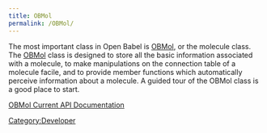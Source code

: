 ```yaml
---
title: OBMol
permalink: /OBMol/
---
```


The most important class in Open Babel is [OBMol](/OBMol "wikilink"), or the molecule class. The [OBMol](/OBMol "wikilink") class is designed to store all the basic information associated with a molecule, to make manipulations on the connection table of a molecule facile, and to provide member functions which automatically perceive information about a molecule. A guided tour of the OBMol class is a good place to start.

[OBMol Current API Documentation](http://openbabel.sourceforge.net/api/classOpenBabel_1_1OBMol.shtml)

[Category:Developer](/Category:Developer "wikilink")